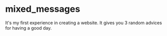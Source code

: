 # mixed_messages
It's my first experience in creating a website. It gives you 3 random advices for having a good day.

